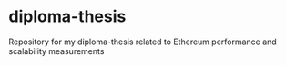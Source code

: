 # diploma-thesis
Repository for my diploma-thesis related to Ethereum performance and scalability measurements
